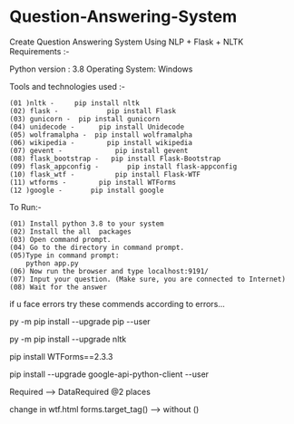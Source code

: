 # Question-Answering-System
 Create Question Answering System Using NLP + Flask + NLTK 
Requirements :-

Python version : 3.8
Operating System: Windows

Tools and technologies used :-

	(01 )nltk - 	pip install nltk
	(02) flask -        	pip install Flask
	(03) gunicorn -	 pip install gunicorn
	(04) unidecode - 	  pip install Unidecode
	(05) wolframalpha -  pip install wolframalpha
	(06) wikipedia - 	    pip install wikipedia
	(07) gevent -             pip install gevent
	(08) flask_bootstrap -   pip install Flask-Bootstrap
	(09) flask_appconfig -       pip install flask-appconfig
	(10) flask_wtf - 	      pip install Flask-WTF
	(11) wtforms - 	      pip install WTForms
	(12 )google - 	    pip install google

To Run:-

	(01) Install python 3.8 to your system
	(02) Install the all  packages
	(03) Open command prompt.
	(04) Go to the directory in command prompt.
	(05)Type in command prompt:
		python app.py
	(06) Now run the browser and type localhost:9191/
	(07) Input your question. (Make sure, you are connected to Internet)
	(08) Wait for the answer

if u face errors try these commends according to errors...

py -m pip install --upgrade pip --user

py -m pip install --upgrade nltk

pip install WTForms==2.3.3

pip install --upgrade google-api-python-client --user

Required --> DataRequired @2 places

change in wtf.html forms.target_tag() --> without ()

